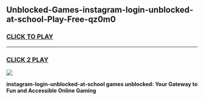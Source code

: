 
## Unblocked-Games-instagram-login-unblocked-at-school-Play-Free-qz0m0
<h3>
<a href="https://premium76.site?title=instagram-login-unblocked-at-school&ref=23A">CLICK TO PLAY</a></h3>
<hr>

<h3>
<a href="https://premium76.site?title=instagram-login-unblocked-at-school&ref=23A">CLICK 2 PLAY</a>
  
</h3>

<a href="https://premium76.site?title=instagram-login-unblocked-at-school&ref=23A"><img src="https://clearcache.store/games.png"></a>


**instagram-login-unblocked-at-school games unblocked: Your Gateway to Fun and Accessible Online Gaming**
